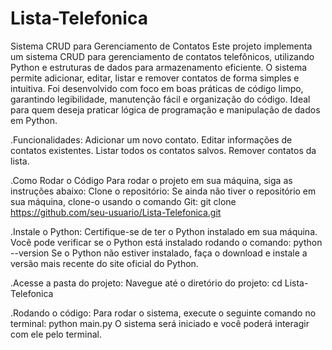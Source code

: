 # Lista-Telefonica

Sistema CRUD para Gerenciamento de Contatos
Este projeto implementa um sistema CRUD para gerenciamento de contatos telefônicos, utilizando Python e estruturas de dados para armazenamento eficiente. O sistema permite adicionar, editar, listar e remover contatos de forma simples e intuitiva. Foi desenvolvido com foco em boas práticas de código limpo, garantindo legibilidade, manutenção fácil e organização do código. Ideal para quem deseja praticar lógica de programação e manipulação de dados em Python.

.Funcionalidades:
Adicionar um novo contato.
Editar informações de contatos existentes.
Listar todos os contatos salvos.
Remover contatos da lista.

.Como Rodar o Código
Para rodar o projeto em sua máquina, siga as instruções abaixo:
Clone o repositório:
Se ainda não tiver o repositório em sua máquina, clone-o usando o comando Git:
git clone https://github.com/seu-usuario/Lista-Telefonica.git

.Instale o Python:
Certifique-se de ter o Python instalado em sua máquina. Você pode verificar se o Python está instalado rodando o comando:
python --version
Se o Python não estiver instalado, faça o download e instale a versão mais recente do site oficial do Python.

.Acesse a pasta do projeto:
Navegue até o diretório do projeto:
cd Lista-Telefonica

.Rodando o código:
Para rodar o sistema, execute o seguinte comando no terminal:
python main.py
O sistema será iniciado e você poderá interagir com ele pelo terminal.
